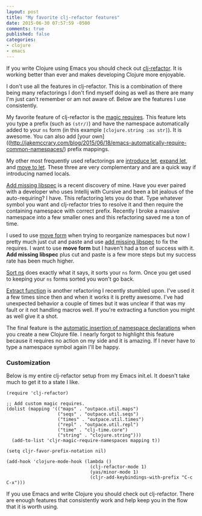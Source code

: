 ```yaml
---
layout: post
title: "My favorite clj-refactor features"
date: 2015-06-30 07:57:59 -0500
comments: true
published: false
categories: 
- clojure
- emacs
---
```


If you write Clojure using Emacs you should check out
[clj-refactor](https://github.com/clojure-emacs/clj-refactor.el). It
is working better than ever and makes developing Clojure more
enjoyable.

I don't use all the features in clj-refactor. This is a combination of
there being many refactorings I don't find myself doing as well as
there are many I'm just can't remember or am not aware of. Below are
the features I use consistently. 

My favorite feature of clj-refactor is the
[magic requires](http://jakemccrary.com/blog/2015/06/18/emacs-automatically-require-common-namespaces/).
This feature lets you type a prefix (such as `(str/)`) and have the
namespace automatically added to your `ns` form (in this example
`[clojure.string :as str]`). It is awesome. You can also add
[your own]((http://jakemccrary.com/blog/2015/06/18/emacs-automatically-require-common-namespaces/)
prefix mappings.

My other most frequently used refactorings are
[introduce let](https://github.com/clojure-emacs/clj-refactor.el/wiki/cljr-introduce-let),
[expand let](https://github.com/clojure-emacs/clj-refactor.el/wiki/cljr-expand-let),
and
[move to let](https://github.com/clojure-emacs/clj-refactor.el/wiki/cljr-move-to-let).
These three are very complementary and are a quick way if introducing
named locals.

[Add missing libspec](https://github.com/clojure-emacs/clj-refactor.el/wiki/cljr-add-missing-libspec)
is a recent discovery of mine. Have you ever paired with a developer
who uses Intellij with Cursive and been a bit jealous of the
auto-requiring? I have. This refactoring lets you do that. Type
whatever symbol you want and clj-refactor tries to resolve it and then
require the containing namespace with correct prefix. Recently I broke
a massive namespace into a few smaller ones and this refactoring saved
me a ton of time.

I used to use
[move form](https://github.com/clojure-emacs/clj-refactor.el/wiki/cljr-move-form)
when trying to reorganize namespaces but now I pretty much just cut
and paste and use
[add missing libspec](https://github.com/clojure-emacs/clj-refactor.el/wiki/cljr-add-missing-libspec)
to fix the requires. I want to use __move form__ but I haven't had a
ton of success with it. __Add missing libspec__ plus cut and paste is
a few more steps but my success rate has been much higher.

[Sort ns](https://github.com/clojure-emacs/clj-refactor.el/wiki/cljr-sort-ns)
does exactly what it says, it sorts your `ns` form. Once you get used
to keeping your `ns` forms sorted you won't go back.

[Extract function](https://github.com/clojure-emacs/clj-refactor.el/wiki/cljr-extract-function)
is another refactoring I recently stumbled upon. I've used it a few
times since then and when it works it is pretty awesome. I've had
unexpected behavior a couple of times but it was unclear if that was
my fault or it not handling macros well. If you're extracting a
function you might as well give it a shot.

The final feature is the
[automatic insertion of namespace declarations](https://github.com/clojure-emacs/clj-refactor.el/wiki#automatic-insertion-of-namespace-declaration)
when you create a new Clojure file. I nearly forgot to highlight this
feature because it requires no action on my side and it is amazing. If
I never have to type a namespace symbol again I'll be happy.

### Customization

Below is my entire clj-refactor setup from my Emacs init.el. It
doesn't take much to get it to a state I like.

```elisp
(require 'clj-refactor)

;; Add custom magic requires.
(dolist (mapping '(("maps" . "outpace.util.maps")
                   ("seqs" . "outpace.util.seqs")
                   ("times" . "outpace.util.times")
                   ("repl" . "outpace.util.repl")
                   ("time" . "clj-time.core")
                   ("string" . "clojure.string")))
  (add-to-list 'cljr-magic-require-namespaces mapping t))

(setq cljr-favor-prefix-notation nil)

(add-hook 'clojure-mode-hook (lambda ()
                               (clj-refactor-mode 1)
                               (yas/minor-mode 1)
                               (cljr-add-keybindings-with-prefix "C-c C-x")))
```

If you use Emacs and write Clojure you should check out clj-refactor.
There are enough features that consistently work and help keep you in
the flow that it is worth using.
